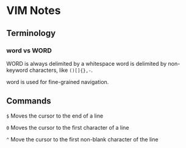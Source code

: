 # VIM Notes

## Terminology

### word vs WORD

WORD is always delimited by a whitespace
word is delimited by non-keyword characters, like `()[]{},-`.

word is used for fine-grained navigation.

## Commands

`$`
Moves the cursor to the end of a line

`0`
Moves the cursor to the first character of a line

`^`
Move the cursor to the first non-blank character of the line
